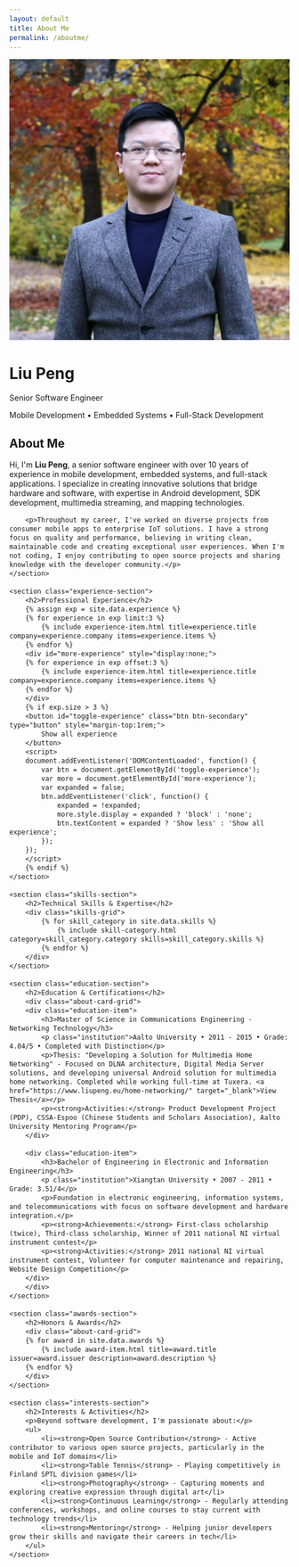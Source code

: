 ```yaml
---
layout: default
title: About Me
permalink: /aboutme/
---
```


<div class="about-hero">
    <div class="avatar-section">
        <div class="avatar">
            <img src="/assets/img/avatar.jpg" alt="Liu Peng - Senior Software Engineer" loading="eager" onerror="this.style.display='none'; this.nextElementSibling.style.display='flex';">
            <div class="avatar-fallback" style="display: none;">LP</div>
        </div>
        <h1>Liu Peng</h1>
        <p class="title">Senior Software Engineer</p>
        <p class="subtitle">Mobile Development • Embedded Systems • Full-Stack Development</p>
    </div>
</div>

<div class="about-content">
    <section class="about-section">
        <h2>About Me</h2>
        <p>Hi, I'm <strong>Liu Peng</strong>, a senior software engineer with over 10 years of experience in mobile development, embedded systems, and full-stack applications. I specialize in creating innovative solutions that bridge hardware and software, with expertise in Android development, SDK development, multimedia streaming, and mapping technologies.</p>
        
        <p>Throughout my career, I've worked on diverse projects from consumer mobile apps to enterprise IoT solutions. I have a strong focus on quality and performance, believing in writing clean, maintainable code and creating exceptional user experiences. When I'm not coding, I enjoy contributing to open source projects and sharing knowledge with the developer community.</p>
    </section>

    <section class="experience-section">
        <h2>Professional Experience</h2>
        {% assign exp = site.data.experience %}
        {% for experience in exp limit:3 %}
            {% include experience-item.html title=experience.title company=experience.company items=experience.items %}
        {% endfor %}
        <div id="more-experience" style="display:none;">
        {% for experience in exp offset:3 %}
            {% include experience-item.html title=experience.title company=experience.company items=experience.items %}
        {% endfor %}
        </div>
        {% if exp.size > 3 %}
        <button id="toggle-experience" class="btn btn-secondary" type="button" style="margin-top:1rem;">
            Show all experience
        </button>
        <script>
        document.addEventListener('DOMContentLoaded', function() {
            var btn = document.getElementById('toggle-experience');
            var more = document.getElementById('more-experience');
            var expanded = false;
            btn.addEventListener('click', function() {
                expanded = !expanded;
                more.style.display = expanded ? 'block' : 'none';
                btn.textContent = expanded ? 'Show less' : 'Show all experience';
            });
        });
        </script>
        {% endif %}
    </section>

    <section class="skills-section">
        <h2>Technical Skills & Expertise</h2>
        <div class="skills-grid">
            {% for skill_category in site.data.skills %}
                {% include skill-category.html category=skill_category.category skills=skill_category.skills %}
            {% endfor %}
        </div>
    </section>

    <section class="education-section">
        <h2>Education & Certifications</h2>
        <div class="about-card-grid">
        <div class="education-item">
            <h3>Master of Science in Communications Engineering - Networking Technology</h3>
            <p class="institution">Aalto University • 2011 - 2015 • Grade: 4.04/5 • Completed with Distinction</p>
            <p>Thesis: "Developing a Solution for Multimedia Home Networking" - Focused on DLNA architecture, Digital Media Server solutions, and developing universal Android solution for multimedia home networking. Completed while working full-time at Tuxera. <a href="https://www.liupeng.eu/home-networking/" target="_blank">View Thesis</a></p>
            <p><strong>Activities:</strong> Product Development Project (PDP), CSSA-Espoo (Chinese Students and Scholars Association), Aalto University Mentoring Program</p>
        </div>
        
        <div class="education-item">
            <h3>Bachelor of Engineering in Electronic and Information Engineering</h3>
            <p class="institution">Xiangtan University • 2007 - 2011 • Grade: 3.51/4</p>
            <p>Foundation in electronic engineering, information systems, and telecommunications with focus on software development and hardware integration.</p>
            <p><strong>Achievements:</strong> First-class scholarship (twice), Third-class scholarship, Winner of 2011 national NI virtual instrument contest</p>
            <p><strong>Activities:</strong> 2011 national NI virtual instrument contest, Volunteer for computer maintenance and repairing, Website Design Competition</p>
        </div>
        </div>
    </section>

    <section class="awards-section">
        <h2>Honors & Awards</h2>
        <div class="about-card-grid">
        {% for award in site.data.awards %}
            {% include award-item.html title=award.title issuer=award.issuer description=award.description %}
        {% endfor %}
        </div>
    </section>

    <section class="interests-section">
        <h2>Interests & Activities</h2>
        <p>Beyond software development, I'm passionate about:</p>
        <ul>
            <li><strong>Open Source Contribution</strong> - Active contributor to various open source projects, particularly in the mobile and IoT domains</li>
            <li><strong>Table Tennis</strong> - Playing competitively in Finland SPTL division games</li>
            <li><strong>Photography</strong> - Capturing moments and exploring creative expression through digital art</li>
            <li><strong>Continuous Learning</strong> - Regularly attending conferences, workshops, and online courses to stay current with technology trends</li>
            <li><strong>Mentoring</strong> - Helping junior developers grow their skills and navigate their careers in tech</li>
        </ul>
    </section>
</div>
